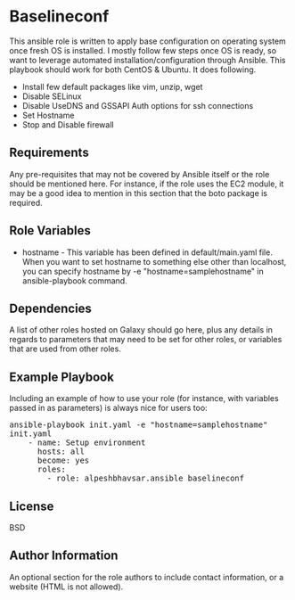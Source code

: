 Baselineconf
=========

This ansible role is written to apply base configuration on operating system once fresh OS is installed. I mostly follow few steps once OS is ready, so want to leverage automated installation/configuration through Ansible. This playbook should work for both CentOS & Ubuntu. It does following.
   - Install few default packages like vim, unzip, wget
   - Disable SELinux
   - Disable UseDNS and GSSAPI Auth options for ssh connections
   - Set Hostname
   - Stop and Disable firewall

Requirements
------------

Any pre-requisites that may not be covered by Ansible itself or the role should be mentioned here. For instance, if the role uses the EC2 module, it may be a good idea to mention in this section that the boto package is required.

Role Variables
--------------

- hostname - This variable has been defined in default/main.yaml file. When you want to set hostname to something else other than localhost, you can specify hostname by -e "hostname=samplehostname" in ansible-playbook command.

Dependencies
------------

A list of other roles hosted on Galaxy should go here, plus any details in regards to parameters that may need to be set for other roles, or variables that are used from other roles.

Example Playbook
----------------

Including an example of how to use your role (for instance, with variables passed in as parameters) is always nice for users too:
<pre>
ansible-playbook init.yaml -e "hostname=samplehostname"
init.yaml
    - name: Setup environment
      hosts: all
      become: yes
      roles:
        - role: alpeshbhavsar.ansible_baselineconf
</pre>

License
-------

BSD

Author Information
------------------

An optional section for the role authors to include contact information, or a website (HTML is not allowed).
